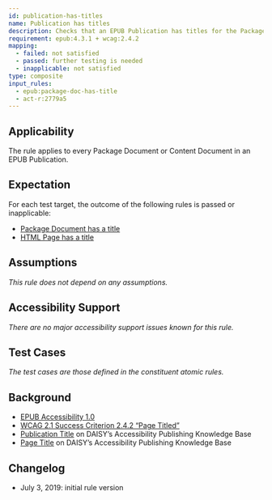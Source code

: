 ```yaml
---
id: publication-has-titles
name: Publication has titles
description: Checks that an EPUB Publication has titles for the Package and Content Documents
requirement: epub:4.3.1 + wcag:2.4.2
mapping:
  - failed: not satisfied
  - passed: further testing is needed
  - inapplicable: not satisfied
type: composite
input_rules:
  - epub:package-doc-has-title
  - act-r:2779a5
---
```


## Applicability

The rule applies to every Package Document or Content Document in an EPUB Publication.

## Expectation

For each test target, the outcome of the following rules is passed or inapplicable:

- [Package Document has a title](https://github.com/daisy/epub-act-rules/rules/package-doc-has-title.md)
- [HTML Page has a title](https://act-rules.github.io/rules/2779a5)

## Assumptions

_This rule does not depend on any assumptions._

## Accessibility Support

_There are no major accessibility support issues known for this rule._

## Test Cases

_The test cases are those defined in the constituent atomic rules._

## Background

 * [EPUB Accessibility 1.0](http://www.idpf.org/epub/latest/accessibility)
 * [WCAG 2.1 Success Criterion 2.4.2 “Page Titled”](https://www.w3.org/TR/WCAG/#page-titled)
 * [Publication Title](http://kb.daisy.org/publishing/docs/epub/title.html) on DAISY’s Accessibility Publishing Knowledge Base
 * [Page Title](http://kb.daisy.org/publishing/docs/html/title.html) on DAISY’s Accessibility Publishing Knowledge Base

## Changelog

- July 3, 2019: initial rule version
